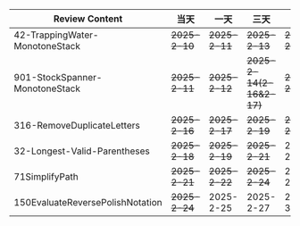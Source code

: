| **Review Content**               | **当天**        | **一天**        | **三天**                   | **7天**        | **15天**   | **30天**   |
|----------------------------------|---------------|---------------|--------------------------|---------------|-----------|-----------|
| 42-TrappingWater-MonotoneStack   | ~~2025-2-10~~ | ~~2025-2-11~~ | ~~2025-2-13~~            | ~~2025-2-17~~ | 2025-2-25 | 2025-3-11 |
| 901-StockSpanner-MonotoneStack   | ~~2025-2-11~~ | ~~2025-2-12~~ | ~~2025-2-14(2-16&2-17)~~ | ~~2025-2-18~~ | 2025-2-26 | 2025-3-12 |
| 316-RemoveDuplicateLetters       | ~~2025-2-16~~ | ~~2025-2-17~~ | ~~2025-2-19~~            | ~~2025-2-23~~ | 2025-3-3  | 2025-3-18 |
| 32-Longest-Valid-Parentheses     | ~~2025-2-18~~ | ~~2025-2-19~~ | ~~2025-2-21~~            | 2025-2-25     | 2025-3-5  | 2025-3-20 |
| 71SimplifyPath                   | ~~2025-2-21~~ | ~~2025-2-22~~ | ~~2025-2-24~~            | 2025-2-28     | 2025-3-8  | 2025-3-23 |
| 150EvaluateReversePolishNotation | ~~2025-2-24~~ | 2025-2-25     | 2025-2-27                | 2025-3-1      | 2025-3-11 | 2025-3-26 |